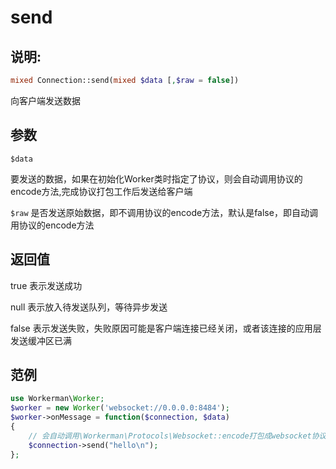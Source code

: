 # send
## 说明:
```php
mixed Connection::send(mixed $data [,$raw = false])
```

向客户端发送数据

## 参数

``` $data ```

要发送的数据，如果在初始化Worker类时指定了协议，则会自动调用协议的encode方法,完成协议打包工作后发送给客户端

``` $raw ```
是否发送原始数据，即不调用协议的encode方法，默认是false，即自动调用协议的encode方法

## 返回值

true 表示发送成功

null 表示放入待发送队列，等待异步发送

false 表示发送失败，失败原因可能是客户端连接已经关闭，或者该连接的应用层发送缓冲区已满


## 范例

```php
use Workerman\Worker;
$worker = new Worker('websocket://0.0.0.0:8484');
$worker->onMessage = function($connection, $data)
{
    // 会自动调用\Workerman\Protocols\Websocket::encode打包成websocket协议数据后发送
    $connection->send("hello\n");
};
```
